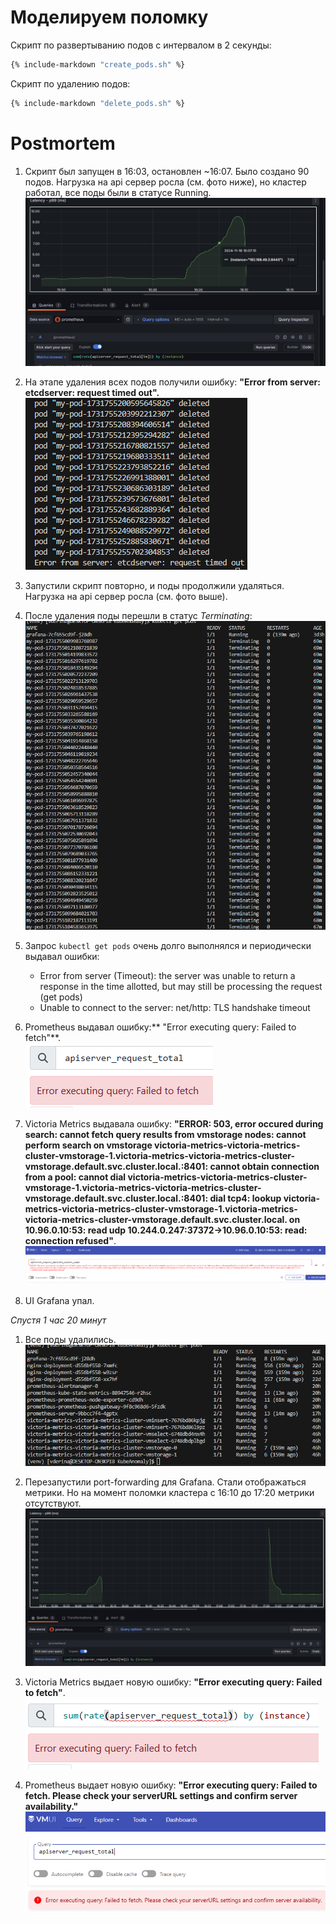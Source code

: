 # Моделируем поломку

Скрипт по развертыванию подов с интервалом в 2 секунды:
```bash
{% include-markdown "create_pods.sh" %}
```
Скрипт по удалению подов:
```bash
{% include-markdown "delete_pods.sh" %}
```
# Postmortem
1. Скрипт был запущен в 16:03, остановлен ~16:07. Было создано 90 подов. Нагрузка на api сервер росла (см. фото ниже), но кластер работал, все поды были в статусе Running.
![alt text](images/0.png)
1. На этапе удаления всех подов получили ошибку: **"Error from server: etcdserver: request timed out".**               
![Image title](images/1.png)


1. Запустили скрипт повторно, и поды продолжили удаляться. Нагрузка на api сервер росла (см. фото выше).

2. После удаления поды перешли в статус *Terminating*:
![Image title](images/2.png)

1. Запрос `kubectl get pods` очень долго выполнялся и периодически выдавал ошибки:

    - Error from server (Timeout): the server was unable to return a response in the time allotted, but may still be processing the request (get pods)
    - Unable to connect to the server: net/http: TLS handshake timeout

2. Prometheus выдавал ошибку:** "Error executing query: Failed to fetch"**.      
![Image title](images/3.png)

1. Victoria Metrics выдавала ошибку: **"ERROR: 503, error occured during search: cannot fetch query results from vmstorage nodes: cannot perform search on vmstorage victoria-metrics-victoria-metrics-cluster-vmstorage-1.victoria-metrics-victoria-metrics-cluster-vmstorage.default.svc.cluster.local.:8401: cannot obtain connection from a pool: cannot dial victoria-metrics-victoria-metrics-cluster-vmstorage-1.victoria-metrics-victoria-metrics-cluster-vmstorage.default.svc.cluster.local.:8401: dial tcp4: lookup victoria-metrics-victoria-metrics-cluster-vmstorage-1.victoria-metrics-victoria-metrics-cluster-vmstorage.default.svc.cluster.local. on 10.96.0.10:53: read udp 10.244.0.247:37372->10.96.0.10:53: read: connection refused"**.
![Image title](images/4.png)

1. UI Grafana упал.

*Спустя 1 час 20 минут*

1.  Все поды удалились.
![Image title](images/8.png)
1.  Перезапустили port-forwarding для Grafana. Стали отображаться метрики. Но на момент поломки кластера с 16:10 до 17:20 метрики отсутствуют.
![Image title](images/9.png)

1.  Victoria Metrics выдает новую ошибку: **"Error executing query: Failed to fetch"**.       
![Image title](images/6.png)
1.  Prometheus выдает новую ошибку: **"Error executing query: Failed to fetch. Please check your serverURL settings and confirm server availability."**  
![Image title](images/7.png)